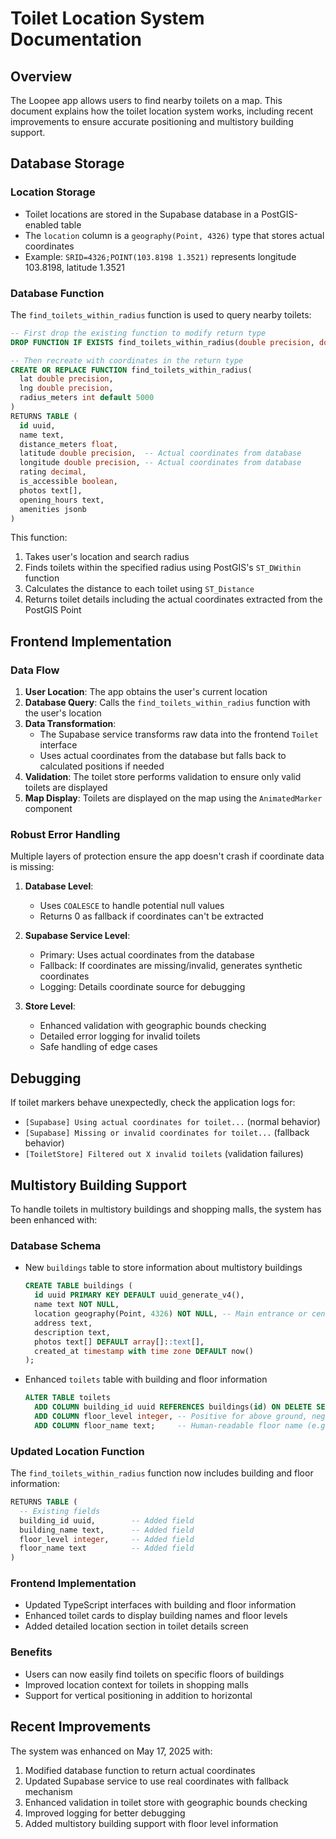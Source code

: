 # Toilet Location System Documentation

## Overview

The Loopee app allows users to find nearby toilets on a map. This document explains how the toilet location system works, including recent improvements to ensure accurate positioning and multistory building support.

## Database Storage

### Location Storage
- Toilet locations are stored in the Supabase database in a PostGIS-enabled table
- The `location` column is a `geography(Point, 4326)` type that stores actual coordinates
- Example: `SRID=4326;POINT(103.8198 1.3521)` represents longitude 103.8198, latitude 1.3521

### Database Function

The `find_toilets_within_radius` function is used to query nearby toilets:

```sql
-- First drop the existing function to modify return type
DROP FUNCTION IF EXISTS find_toilets_within_radius(double precision, double precision, integer);

-- Then recreate with coordinates in the return type
CREATE OR REPLACE FUNCTION find_toilets_within_radius(
  lat double precision,
  lng double precision,
  radius_meters int default 5000
)
RETURNS TABLE (
  id uuid,
  name text,
  distance_meters float,
  latitude double precision,  -- Actual coordinates from database
  longitude double precision, -- Actual coordinates from database
  rating decimal,
  is_accessible boolean,
  photos text[],
  opening_hours text,
  amenities jsonb
)
```

This function:
1. Takes user's location and search radius
2. Finds toilets within the specified radius using PostGIS's `ST_DWithin` function
3. Calculates the distance to each toilet using `ST_Distance`
4. Returns toilet details including the actual coordinates extracted from the PostGIS Point

## Frontend Implementation

### Data Flow

1. **User Location**: The app obtains the user's current location
2. **Database Query**: Calls the `find_toilets_within_radius` function with the user's location
3. **Data Transformation**:
   - The Supabase service transforms raw data into the frontend `Toilet` interface
   - Uses actual coordinates from the database but falls back to calculated positions if needed
4. **Validation**: The toilet store performs validation to ensure only valid toilets are displayed
5. **Map Display**: Toilets are displayed on the map using the `AnimatedMarker` component

### Robust Error Handling

Multiple layers of protection ensure the app doesn't crash if coordinate data is missing:

1. **Database Level**: 
   - Uses `COALESCE` to handle potential null values
   - Returns 0 as fallback if coordinates can't be extracted

2. **Supabase Service Level**:
   - Primary: Uses actual coordinates from the database
   - Fallback: If coordinates are missing/invalid, generates synthetic coordinates
   - Logging: Details coordinate source for debugging

3. **Store Level**:
   - Enhanced validation with geographic bounds checking
   - Detailed error logging for invalid toilets
   - Safe handling of edge cases

## Debugging

If toilet markers behave unexpectedly, check the application logs for:

- `[Supabase] Using actual coordinates for toilet...` (normal behavior)
- `[Supabase] Missing or invalid coordinates for toilet...` (fallback behavior)
- `[ToiletStore] Filtered out X invalid toilets` (validation failures)

## Multistory Building Support

To handle toilets in multistory buildings and shopping malls, the system has been enhanced with:

### Database Schema
- New `buildings` table to store information about multistory buildings
  ```sql
  CREATE TABLE buildings (
    id uuid PRIMARY KEY DEFAULT uuid_generate_v4(),
    name text NOT NULL,
    location geography(Point, 4326) NOT NULL, -- Main entrance or center point of building
    address text,
    description text,
    photos text[] DEFAULT array[]::text[],
    created_at timestamp with time zone DEFAULT now()
  );
  ```

- Enhanced `toilets` table with building and floor information
  ```sql
  ALTER TABLE toilets 
    ADD COLUMN building_id uuid REFERENCES buildings(id) ON DELETE SET NULL,
    ADD COLUMN floor_level integer, -- Positive for above ground, negative for below ground
    ADD COLUMN floor_name text;     -- Human-readable floor name (e.g., "L3", "B2", "Food Court")
  ```

### Updated Location Function
The `find_toilets_within_radius` function now includes building and floor information:
```sql
RETURNS TABLE (
  -- Existing fields
  building_id uuid,        -- Added field
  building_name text,      -- Added field
  floor_level integer,     -- Added field
  floor_name text          -- Added field
)
```

### Frontend Implementation
- Updated TypeScript interfaces with building and floor information
- Enhanced toilet cards to display building names and floor levels
- Added detailed location section in toilet details screen

### Benefits
- Users can now easily find toilets on specific floors of buildings
- Improved location context for toilets in shopping malls 
- Support for vertical positioning in addition to horizontal

## Recent Improvements

The system was enhanced on May 17, 2025 with:

1. Modified database function to return actual coordinates
2. Updated Supabase service to use real coordinates with fallback mechanism
3. Enhanced validation in toilet store with geographic bounds checking
4. Improved logging for better debugging
5. Added multistory building support with floor level information

